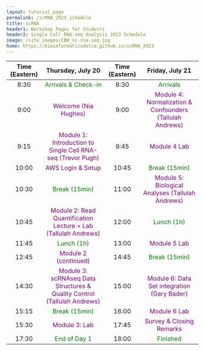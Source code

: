 ```yaml
---
layout: tutorial_page
permalink: /scRNA_2023_schedule
title: scRNA
header1: Workshop Pages for Students
header2: Single Cell RNA-seq Analysis 2023 Schedule
image: /site_images/CBW_sc-rna-seq.jpg
home: https://bioinformaticsdotca.github.io/scRNA_2023
---
```


| Time (Eastern) |                                          Thursday, July 20                                           | Time (Eastern) |                                   Friday, July 21                                    |
| :------------: | :--------------------------------------------------------------------------------------------------: | :------------: | :----------------------------------------------------------------------------------: |
|      8:30      |                            <font color="green">Arrivals & Check-in</font>                            |      8:30      |                         <font color="green">Arrivals</font>                          |
|      9:00      |                           <font color="purple">Welcome (Nia Hughes)</font>                           |      9:00      | <font color="purple">Module 4: Normalization & Confounders (Tallulah Andrews)</font> |
|      9:15      |       <font color="purple">Module 1: Introduction to Single Cell RNA-seq  (Trevor Pugh)</font>       |      9:45      |                       <font color="purple">Module 4 Lab</font>                       |
|     10:00      |                            <font color="purple">AWS Login & Setup</font>                             |     10:45      |                       <font color="green">Break (15min)</font>                       |
|     10:30      |                               <font color="green">Break (15min)</font>                               |     11:00      |     <font color="purple">Module 5: Biological Analyses (Tallulah Andrews)</font>     |
|     10:45      |      <font color="purple">Module 2: Read Quantification Lecture + Lab (Tallulah Andrews)</font>      |     12:00      |                        <font color="green">Lunch (1h)</font>                         |
|     11:45      |                                <font color="green">Lunch (1h)</font>                                 |     13:00      |                       <font color="purple">Module 5 Lab</font>                       |
|     12:45      |                           <font color="purple">Module 2 (continued)</font>                           |     14:45      |                       <font color="green">Break (15min)</font>                       |
|     14:30      | <font color="purple">Module 3: scRNAseq Data Structures & Quality Control  (Tallulah Andrews)</font> |     15:00      |       <font color="purple">Module 6: Data Set integration  (Gary Bader)</font>       |
|     15:15      |                               <font color="green">Break (15min)</font>                               |     16:00      |                       <font color="purple">Module 6 Lab</font>                       |
|     15:30      |                              <font color="purple">Module 3: Lab</font>                               |     17:45      |                 <font color="purple">Survey & Closing Remarks</font>                 |
|     17:30      |                               <font color="green">End of Day 1</font>                                |     18:00      |                         <font color="green">Finished</font>                          |
